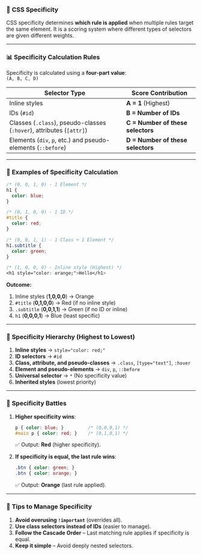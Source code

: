 ### 🎯 **CSS Specificity**

CSS specificity determines **which rule is applied** when multiple rules target the same element. It is a scoring system where different types of selectors are given different weights.

---

### 📊 **Specificity Calculation Rules**

Specificity is calculated using a **four-part value**:  
`(A, B, C, D)`

|Selector Type|Score Contribution|
|---|---|
|Inline styles|**A = 1** (Highest)|
|IDs (`#id`)|**B = Number of IDs**|
|Classes (`.class`), pseudo-classes (`:hover`), attributes (`[attr]`)|**C = Number of these selectors**|
|Elements (`div`, `p`, etc.) and pseudo-elements (`::before`)|**D = Number of these selectors**|

---

### 📏 **Examples of Specificity Calculation**

```css
/* (0, 0, 1, 0) - 1 Element */
h1 {
  color: blue;
}

/* (0, 1, 0, 0) - 1 ID */
#title {
  color: red;
}

/* (0, 0, 1, 1) - 1 Class + 1 Element */
h1.subtitle {
  color: green;
}

/* (1, 0, 0, 0) - Inline style (Highest) */
<h1 style="color: orange;">Hello</h1>
```

**Outcome:**

1. Inline styles (**1,0,0,0**) → Orange
2. `#title` (**0,1,0,0**) → Red (if no inline style)
3. `.subtitle` (**0,0,1,1**) → Green (if no ID or inline)
4. `h1` (**0,0,0,1**) → Blue (least specific)

---

### 🥇 **Specificity Hierarchy (Highest to Lowest)**

1. **Inline styles** → `style="color: red;"`
2. **ID selectors** → `#id`
3. **Class, attribute, and pseudo-classes** → `.class`, `[type="text"]`, `:hover`
4. **Element and pseudo-elements** → `div`, `p`, `::before`
5. **Universal selector** → `*` (No specificity value)
6. **Inherited styles** (lowest priority)

---

### 🧠 **Specificity Battles**

1. **Higher specificity wins**:
    
    ```css
    p { color: blue; }         /* (0,0,0,1) */
    #main p { color: red; }    /* (0,1,0,1) */
    ```
    
    ✅ Output: **Red** (higher specificity).
    
2. **If specificity is equal, the last rule wins**:
    
    ```css
    .btn { color: green; }
    .btn { color: orange; }
    ```
    
    ✅ Output: **Orange** (last rule applied).
    

---

### 🚀 **Tips to Manage Specificity**

1. **Avoid overusing `!important`** (overrides all).
2. **Use class selectors instead of IDs** (easier to manage).
3. **Follow the Cascade Order** – Last matching rule applies if specificity is equal.
4. **Keep it simple** – Avoid deeply nested selectors.